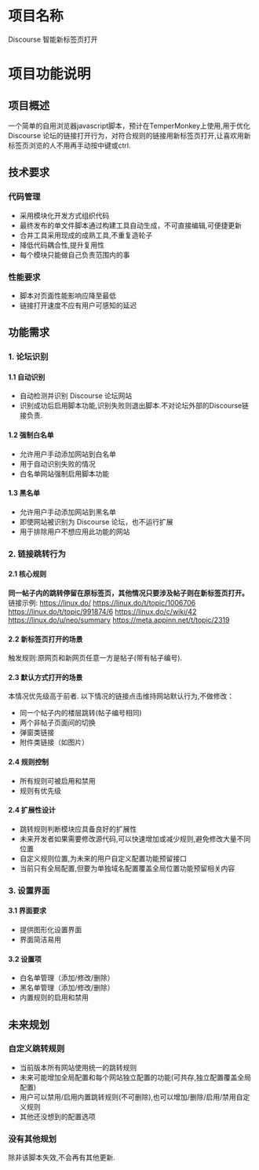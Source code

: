 # 项目名称
Discourse 智能新标签页打开

# 项目功能说明

## 项目概述
一个简单的自用浏览器javascript脚本，预计在TemperMonkey上使用,用于优化 Discourse 论坛的链接打开行为，对符合规则的链接用新标签页打开,让喜欢用新标签页浏览的人不用再手动按中键或ctrl.

## 技术要求

### 代码管理
- 采用模块化开发方式组织代码
- 最终发布的单文件脚本通过构建工具自动生成，不可直接编辑,可便捷更新
- 合并工具采用现成的成熟工具,不重复造轮子
- 降低代码耦合性,提升复用性
- 每个模块只能做自己负责范围内的事

### 性能要求
- 脚本对页面性能影响应降至最低
- 链接打开速度不应有用户可感知的延迟

## 功能需求

### 1. 论坛识别

#### 1.1 自动识别
- 自动检测并识别 Discourse 论坛网站
- 识别成功后启用脚本功能,识别失败则退出脚本.不对论坛外部的Discourse链接负责.

#### 1.2 强制白名单
- 允许用户手动添加网站到白名单
- 用于自动识别失败的情况
- 白名单网站强制启用脚本功能

#### 1.3 黑名单
- 允许用户手动添加网站到黑名单
- 即使网站被识别为 Discourse 论坛，也不运行扩展
- 用于排除用户不想应用此功能的网站

### 2. 链接跳转行为

#### 2.1 核心规则
**同一帖子内的跳转停留在原标签页，其他情况只要涉及帖子则在新标签页打开。**
链接示例:
https://linux.do/
https://linux.do/t/topic/1006706
https://linux.do/t/topic/991874/6
https://linux.do/c/wiki/42
https://linux.do/u/neo/summary
https://meta.appinn.net/t/topic/2319

#### 2.2 新标签页打开的场景
触发规则:原网页和新网页任意一方是帖子(带有帖子编号).

#### 2.3 默认方式打开的场景
本情况优先级高于前者.
以下情况的链接点击维持网站默认行为,不做修改：
- 同一个帖子内的楼层跳转(帖子编号相同)
- 两个非帖子页面间的切换
- 弹窗类链接
- 附件类链接（如图片）

#### 2.4 规则控制
- 所有规则可被启用和禁用
- 规则有优先级

#### 2.4 扩展性设计
- 跳转规则判断模块应具备良好的扩展性
- 未来开发者如果需要修改源代码,可以快速增加或减少规则,避免修改大量不同位置
- 自定义规则位置,为未来的用户自定义配置功能预留接口
- 当前只有全局配置,但要为单独域名配置覆盖全局位置功能预留相关内容


### 3. 设置界面

#### 3.1 界面要求
- 提供图形化设置界面
- 界面简洁易用

#### 3.2 设置项
- 白名单管理（添加/修改/删除）
- 黑名单管理（添加/修改/删除）
- 内置规则的启用和禁用

## 未来规划

### 自定义跳转规则
- 当前版本所有网站使用统一的跳转规则
- 未来可能增加全局配置和每个网站独立配置的功能(可共存,独立配置覆盖全局配置)
- 用户可以禁用/启用内置跳转规则(不可删除),也可以增加/删除/启用/禁用自定义规则
- 其他还没想到的配置选项

### 没有其他规划
除非该脚本失效,不会再有其他更新.
